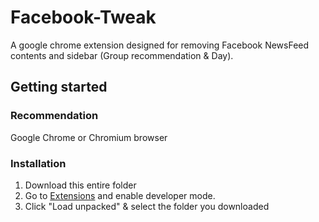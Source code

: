 # Facebook-Tweak
A google chrome extension designed for removing Facebook NewsFeed contents and sidebar (Group recommendation & Day).

## Getting started

### Recommendation
Google Chrome or Chromium browser

### Installation
1. Download this entire folder <br>
2. Go to [Extensions](chrome://extensions/) and enable developer mode. <br>
3. Click "Load unpacked" & select the folder you downloaded <br>

